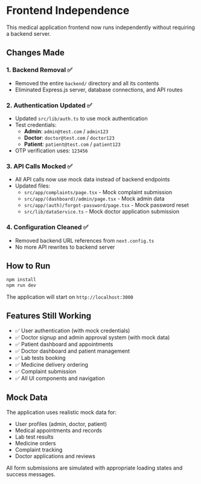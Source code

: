 # Frontend Independence

This medical application frontend now runs independently without requiring a backend server.

## Changes Made

### 1. Backend Removal ✅
- Removed the entire `backend/` directory and all its contents
- Eliminated Express.js server, database connections, and API routes

### 2. Authentication Updated ✅
- Updated `src/lib/auth.ts` to use mock authentication
- Test credentials:
  - **Admin**: `admin@test.com` / `admin123`
  - **Doctor**: `doctor@test.com` / `doctor123`
  - **Patient**: `patient@test.com` / `patient123`
- OTP verification uses: `123456`

### 3. API Calls Mocked ✅
- All API calls now use mock data instead of backend endpoints
- Updated files:
  - `src/app/complaints/page.tsx` - Mock complaint submission
  - `src/app/(dashboard)/admin/page.tsx` - Mock admin data
  - `src/app/(auth)/forgot-password/page.tsx` - Mock password reset
  - `src/lib/dataService.ts` - Mock doctor application submission

### 4. Configuration Cleaned ✅
- Removed backend URL references from `next.config.ts`
- No more API rewrites to backend server

## How to Run

```bash
npm install
npm run dev
```

The application will start on `http://localhost:3000`

## Features Still Working

- ✅ User authentication (with mock credentials)
- ✅ Doctor signup and admin approval system (with mock data)
- ✅ Patient dashboard and appointments
- ✅ Doctor dashboard and patient management  
- ✅ Lab tests booking
- ✅ Medicine delivery ordering
- ✅ Complaint submission
- ✅ All UI components and navigation

## Mock Data

The application uses realistic mock data for:
- User profiles (admin, doctor, patient)
- Medical appointments and records
- Lab test results
- Medicine orders
- Complaint tracking
- Doctor applications and reviews

All form submissions are simulated with appropriate loading states and success messages.
